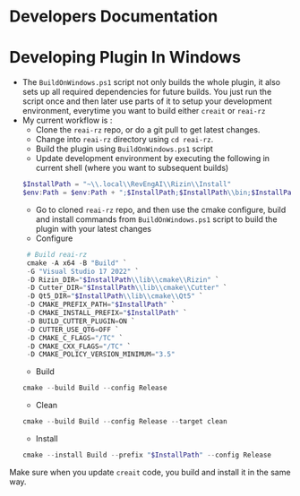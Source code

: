 # Developers Documentation

# Developing Plugin In Windows

- The `BuildOnWindows.ps1` script not only builds the whole plugin, it also sets up all required dependencies for
  future builds. You just run the script once and then later use parts of it to setup your development environment,
  everytime you want to build either `creait` or `reai-rz`
- My current workflow is :
  - Clone the `reai-rz` repo, or do a git pull to get latest changes.
  - Change into `reai-rz` directory using `cd reai-rz`.
  - Build the plugin using `BuildOnWindows.ps1` script
  - Update development environment by executing the following in current shell (where you want to subsequent builds)
  ```ps1
  $InstallPath = "~\\.local\\RevEngAI\\Rizin\\Install"
  $env:Path = $env:Path + ";$InstallPath;$InstallPath\\bin;$InstallPath\\lib"
  ```
  - Go to cloned `reai-rz` repo, and then use the cmake configure, build and install commands from `BuildOnWindows.ps1` script to build the plugin with your latest changes
  - Configure
  ```ps1
   # Build reai-rz
   cmake -A x64 -B "Build" `
   -G "Visual Studio 17 2022" `
   -D Rizin_DIR="$InstallPath\\lib\\cmake\\Rizin" `
   -D Cutter_DIR="$InstallPath\\lib\\cmake\\Cutter" `
   -D Qt5_DIR="$InstallPath\\lib\\cmake\\Qt5" `
   -D CMAKE_PREFIX_PATH="$InstallPath" `
   -D CMAKE_INSTALL_PREFIX="$InstallPath" `
   -D BUILD_CUTTER_PLUGIN=ON `
   -D CUTTER_USE_QT6=OFF `
   -D CMAKE_C_FLAGS="/TC" `
   -D CMAKE_CXX_FLAGS="/TC" `
   -D CMAKE_POLICY_VERSION_MINIMUM="3.5"
  ```
  - Build
  ```ps1
  cmake --build Build --config Release
  ```
  - Clean
  ```ps1
  cmake --build Build --config Release --target clean
  ```
  - Install
  ```ps1
  cmake --install Build --prefix "$InstallPath" --config Release
  ```

Make sure when you update `creait` code, you build and install it in the same way.
